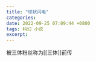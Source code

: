 ```yaml
---
title: "球状闪电"
categories: 
date: 2022-09-25 07:09:44 +0800
tags: 科幻 小说
excerpt: 
---
```


被三体粉丝称为[[三体]]前传




